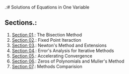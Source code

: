 .:# Solutions of Equations in One Variable


## Sections.:
  1. [Section 01](section01/).: The Bisection Method
  2. [Section 02](section02/).: Fixed Point Iteraction
  3. [Section 03](section03/).: Newton's Method and Extensions
  4. [Section 04](section04/).: Error's Analysis for Iterative Methods
  5. [Section 05](section05/).: Accelerating Convergence
  6. [Section 06](section06/).: Zeros of Polynomials and Muller's Method
  7. [Section 07](section07/).: Methods Comparision
